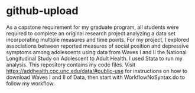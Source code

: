 # github-upload
As a capstone requirement for my graduate program, all students were required to complete an original research project analyzing a data set incorporating multiple measures and time points. For my project, I explored associations between reported measures of social position and depressive symptoms among adolescents using data from Waves I and II the National Longitudinal Study on Adolescent to Adult Health. I used Stata to run my analysis. 
This repository contains my code files. Visit https://addhealth.cpc.unc.edu/data/#public-use for instructions on how to download Waves I and II of Data, then start with WorkflowNoSyntax.do to follow my workflow. 
